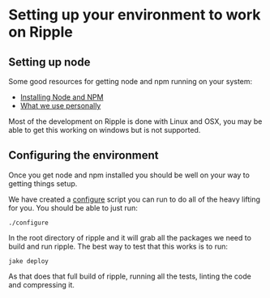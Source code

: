 # Setting up your environment to work on Ripple

## Setting up node

Some good resources for getting node and npm running on your system:

  - [Installing Node and NPM](http://joyeur.com/2010/12/10/installing-node-and-npm/)
  - [What we use personally](https://gist.github.com/579814#file_only_git_all_the_way.sh)

Most of the development on Ripple is done with Linux and OSX, you may
be able to get this working on windows but is not supported.

## Configuring the environment

Once you get node and npm installed you should be well on your way to getting
things setup.

We have created a [configure](https://github.com/blackberry/Ripple-UI/blob/master/configure) script you can run 
to do all of the heavy lifting for you. You should be able to just run:

    ./configure

In the root directory of ripple and it will grab all the packages we need to build 
and run ripple. The best way to test that this works is to run:

    jake deploy

As that does that full build of ripple, running all the tests, linting the code and 
compressing it.


